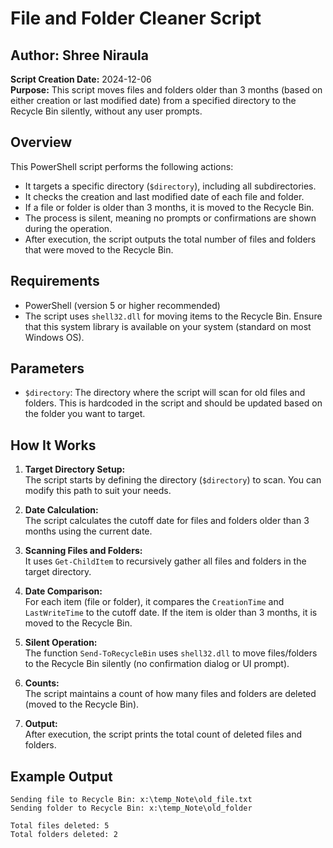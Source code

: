 # File and Folder Cleaner Script

## Author: Shree Niraula

**Script Creation Date:** 2024-12-06  
**Purpose:** This script moves files and folders older than 3 months (based on either creation or last modified date) from a specified directory to the Recycle Bin silently, without any user prompts.

## Overview

This PowerShell script performs the following actions:

- It targets a specific directory (`$directory`), including all subdirectories.
- It checks the creation and last modified date of each file and folder.
- If a file or folder is older than 3 months, it is moved to the Recycle Bin.
- The process is silent, meaning no prompts or confirmations are shown during the operation.
- After execution, the script outputs the total number of files and folders that were moved to the Recycle Bin.

## Requirements

- PowerShell (version 5 or higher recommended)
- The script uses `shell32.dll` for moving items to the Recycle Bin. Ensure that this system library is available on your system (standard on most Windows OS).

## Parameters

- `$directory`: The directory where the script will scan for old files and folders. This is hardcoded in the script and should be updated based on the folder you want to target.

## How It Works

1. **Target Directory Setup:**  
   The script starts by defining the directory (`$directory`) to scan. You can modify this path to suit your needs.

2. **Date Calculation:**  
   The script calculates the cutoff date for files and folders older than 3 months using the current date.

3. **Scanning Files and Folders:**  
   It uses `Get-ChildItem` to recursively gather all files and folders in the target directory.

4. **Date Comparison:**  
   For each item (file or folder), it compares the `CreationTime` and `LastWriteTime` to the cutoff date. If the item is older than 3 months, it is moved to the Recycle Bin.

5. **Silent Operation:**  
   The function `Send-ToRecycleBin` uses `shell32.dll` to move files/folders to the Recycle Bin silently (no confirmation dialog or UI prompt).

6. **Counts:**  
   The script maintains a count of how many files and folders are deleted (moved to the Recycle Bin).

7. **Output:**  
   After execution, the script prints the total count of deleted files and folders.

## Example Output

```plaintext
Sending file to Recycle Bin: x:\temp_Note\old_file.txt
Sending folder to Recycle Bin: x:\temp_Note\old_folder

Total files deleted: 5
Total folders deleted: 2
```
